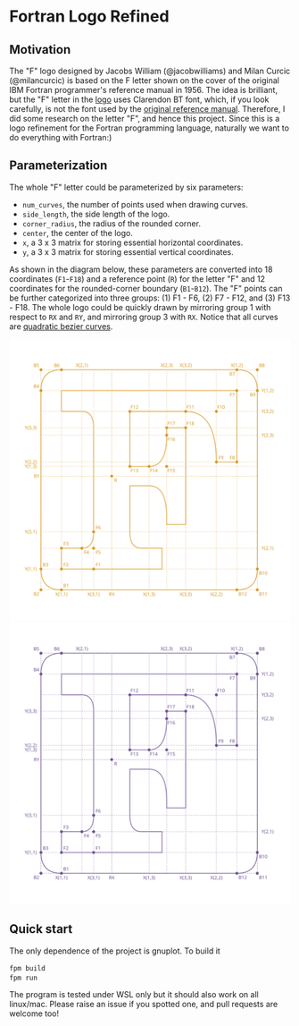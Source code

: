 # Fortran Logo Refined

## Motivation

The "F" logo designed by Jacobs William (@jacobwilliams) and Milan Curcic (@milancurcic) is based on the F letter shown on the cover of the original IBM Fortran programmer's reference manual in 1956. The idea is brilliant, but the "F" letter in the [logo](https://github.com/fortran-lang/assets) uses Clarendon BT font, which, if you look carefully, is not the font used by the [original reference manual](https://en.wikipedia.org/wiki/Programming_language_reference#/media/File:Fortran_acs_cover.jpeg). Therefore, I did some research on the letter "F", and hence this project. Since this is a logo refinement for the Fortran programming language, naturally we want to do everything with Fortran:)

## Parameterization

The whole "F" letter could be parameterized by six parameters:

* `num_curves`, the number of points used when drawing curves.
* `side_length`, the side length of the logo.
* `corner_radius`, the radius of the rounded corner.
* `center`, the center of the logo.
* `x`, a 3 x 3 matrix for storing essential horizontal coordinates.
* `y`, a 3 x 3 matrix for storing essential vertical coordinates.

As shown in the diagram below, these parameters are converted into 18 coordinates (`F1`-`F18`) and a reference point (`R`) for the letter "F" and 12 coordinates for the rounded-corner boundary (`B1`-`B12`). The "F" points can be further categorized into three groups: (1) F1 - F6, (2) F7 - F12, and (3) F13 - F18. The whole logo could be quickly drawn by mirroring group 1 with respect to `RX` and `RY`, and mirroring group 3 with `RX`. Notice that all curves are [quadratic bezier curves](https://en.wikipedia.org/wiki/B%C3%A9zier_curve).

![](data/blueprint_dark.svg#gh-dark-mode-only)
![](data/blueprint_light.svg#gh-light-mode-only)

## Quick start

The only dependence of the project is gnuplot. To build it
```bash
fpm build
fpm run
```
The program is tested under WSL only but it should also work on all linux/mac. Please raise an issue if you spotted one, and pull requests are welcome too!
